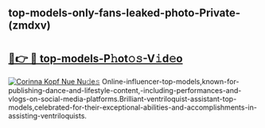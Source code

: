 ## top-models-only-fans​-leaked-photo​-Private-(zmdxv)


# <h2><a href="https://mediaupload.pro?title=top-models&ref=git">🔗👉 🔴 top-models-P𝚑ot𝚘𝚜-V𝚒d𝚎o</a></h2>

[![Corinna Kopf Nue Nu𝚍e𝚜](https://i.imgur.com/0qMVB7G.gif)](https://mediaupload.pro?title=top-models&ref=git)
Online-influencer-top-models,known-for-publishing-dance-and-lifestyle-content,-including-performances-and-vlogs-on-social-media-platforms.Brilliant-ventriloquist-assistant-top-models,celebrated-for-their-exceptional-abilities-and-accomplishments-in-assisting-ventriloquists.  